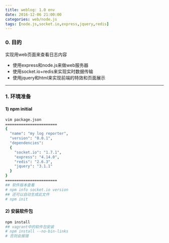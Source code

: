 ```yaml
---
title: weblog: 1.0 env
date: 2016-12-06 21:00:00
categories: web/node.js
tags: [node.js,socket.io,express,jquery,redis]
---
```


### 0. 目的
实现用web页面来查看日志内容
- 使用express和node.js来做web服务器
- 使用socket.io+redis来实现实时数据传输
- 使用jquery和html来实现前端的特效和页面展示

---

### 1. 环境准备

#### 1) npm initial
``` bash
vim package.json
=======================
{
  "name": "my log reporter",
  "version": "0.0.1",
  "dependencies":
  {
    "socket.io": "1.7.1",
    "express": "4.14.0",
    "redis": "2.6.3",
    "jquery": "3.1.1"
  }
}
=======================
## 软件版本查看
# npm info socket.io version
## 还可以自动生成此文件
# npm init
```

#### 2) 安装软件包
``` bash
npm install
## vagrant中的软件包安装
# npm install --no-bin-links
# 否则会报错
```
